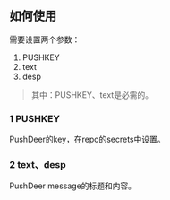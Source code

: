 ## 如何使用

需要设置两个参数：
1. PUSHKEY
2. text
3. desp

> 其中：PUSHKEY、text是必需的。

### 1 PUSHKEY
PushDeer的key，在repo的secrets中设置。

### 2 text、desp
PushDeer message的标题和内容。
